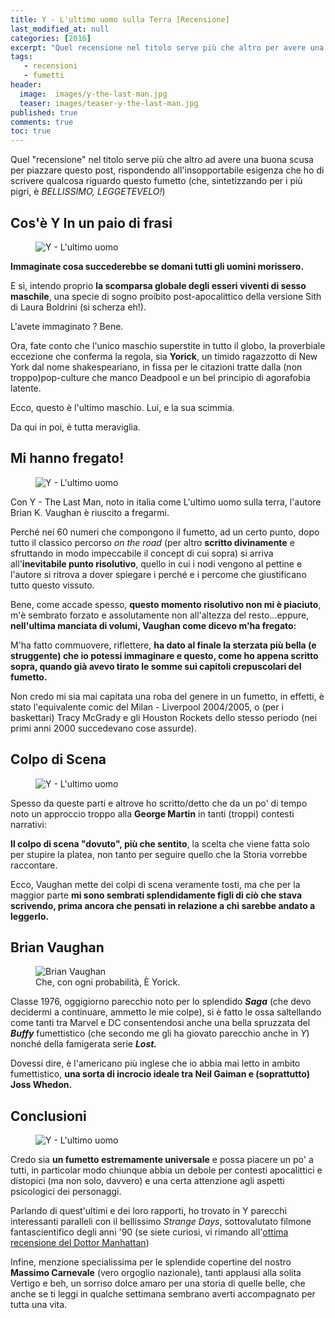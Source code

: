 ```yaml
---
title: Y - L'ultimo uomo sulla Terra [Recensione]
last_modified_at: null
categories: [2016]
excerpt: "Quel recensione nel titolo serve più che altro per avere una buona scusa per piazzare questo post, rispondendo all'insopportabile esigenza..."
tags: 
   - recensioni
   - fumetti
header:  
  image:  images/y-the-last-man.jpg
  teaser: images/teaser-y-the-last-man.jpg
published: true
comments: true
toc: true
---
```


Quel "recensione" nel titolo serve più che altro ad avere una buona scusa per piazzare questo post, rispondendo all'insopportabile esigenza che ho di scrivere qualcosa riguardo questo fumetto (che, sintetizzando per i più pigri, è _BELLISSIMO, LEGGETEVELO!_)

## Cos'è Y In un paio di frasi

<figure>
<img src="https://upload.wikimedia.org/wikipedia/en/9/97/Y_-_The_Last_Man_30_-_Ring_of_Truth_04_-_00_-_FC.jpg" alt="Y - L'ultimo uomo">
</figure>

**Immaginate cosa succederebbe se domani tutti gli uomini morissero.** 

E sì, intendo proprio **la scomparsa globale degli esseri viventi di sesso maschile**, una specie di sogno proibito post-apocalittico della versione Sith di Laura Boldrini (si scherza eh!).

L'avete immaginato ? Bene.

Ora, fate conto che l'unico maschio superstite in tutto il globo, la proverbiale eccezione che conferma la regola, sia 
**Yorick**, un timido ragazzotto di New York dal nome shakespeariano, in fissa per le citazioni tratte dalla (non troppo)pop-culture che manco Deadpool e un bel principio di agorafobia latente.

Ecco, questo è l'ultimo maschio. Lui, e la sua scimmia.

Da qui in poi, è tutta meraviglia.

## Mi hanno fregato!

<figure>
<img src="https://upload.wikimedia.org/wikipedia/en/0/04/Y_-_The_Last_Man_23_-_Widow's_Pass_03_-_00_-_FC.jpg" alt="Y - L'ultimo uomo">
</figure>

Con Y - The Last Man, noto in italia come L'ultimo uomo sulla terra, l'autore Brian K. Vaughan è riuscito a fregarmi.

Perché nei 60 numeri che compongono il fumetto, ad un certo punto, dopo tutto il classico percorso *on the road* (per altro **scritto divinamente** e sfruttando in modo impeccabile il concept di cui sopra) si arriva all'**inevitabile punto risolutivo**, quello in cui i nodi vengono al pettine e l'autore si ritrova a dover spiegare i perché e i percome che giustificano tutto questo vissuto.

Bene, come accade spesso, **questo momento risolutivo non mi è piaciuto**, m'è sembrato forzato e assolutamente non all'altezza del resto...eppure, **nell'ultima manciata di volumi, Vaughan come dicevo m'ha fregato:** 

M'ha fatto commuovere, riflettere, **ha dato al finale la sterzata più bella (e struggente) che io potessi immaginare e questo, come ho appena scritto sopra, quando già avevo tirato le somme sui capitoli crepuscolari del fumetto.**

Non credo mi sia mai capitata una roba del genere in un fumetto, in effetti, è stato l'equivalente comic del Milan - Liverpool 2004/2005, o (per i baskettari) Tracy McGrady e gli Houston Rockets dello stesso periodo (nei primi anni 2000 succedevano cose assurde).

## Colpo di Scena

<figure>
<img src="https://upload.wikimedia.org/wikipedia/en/5/51/Y_-_The_Last_Man_31_-_Ring_of_Truth_05_-_00_-_FC.jpg" alt="Y - L'ultimo uomo">
</figure>

Spesso da queste parti e altrove ho scritto/detto che da un po' di tempo noto un approccio troppo alla **George Martin** in tanti (troppi) contesti narrativi:

**Il colpo di scena "dovuto", più che sentito**, la scelta che viene fatta solo per stupire la platea, non tanto per seguire quello che la Storia vorrebbe raccontare.

Ecco, Vaughan mette dei colpi di scena veramente tosti, ma che per la maggior parte **mi sono sembrati splendidamente figli di ciò che stava scrivendo, prima ancora che pensati in relazione a chi sarebbe andato a leggerlo.**

## Brian Vaughan

<figure>
<img src="https://upload.wikimedia.org/wikipedia/commons/thumb/6/6a/10.12.12BrianKVaughanByLuigiNovi1.jpg/800px-10.12.12BrianKVaughanByLuigiNovi1.jpg" alt="Brian Vaughan">
<figcaption>Che, con ogni probabilità, È Yorick.</figcaption>
</figure>

Classe 1976, oggigiorno parecchio noto per lo splendido **_Saga_** (che devo decidermi a continuare, ammetto le mie colpe), si è fatto le ossa saltellando come tanti tra Marvel e DC consentendosi anche una bella spruzzata del _**Buffy**_ fumettistico (che secondo me gli ha giovato parecchio anche in _Y_) nonché della famigerata serie _**Lost.**_

Dovessi dire, è l'americano più inglese che io abbia mai letto in ambito fumettistico, **una sorta di incrocio ideale tra Neil Gaiman e (soprattutto) Joss Whedon.**

## Conclusioni

<figure>
<img src="https://media.dcentertainment.com/sites/default/files/GalleryComics_V_1920x1080_20141300_YLM-book2-CVR_54b02cac52cfd4.73783886.jpg" alt="Y - L'ultimo uomo">
</figure>

Credo sia **un fumetto estremamente universale** e possa piacere un po' a tutti, in particolar modo chiunque abbia un debole per contesti apocalittici e distopici (ma non solo, davvero) e una certa attenzione agli aspetti psicologici dei personaggi. 

Parlando di quest'ultimi e dei loro rapporti, ho trovato in Y parecchi interessanti paralleli con il bellissimo _Strange Days_, sottovalutato filmone fantascientifico degli anni '90 (se siete curiosi, vi rimando all'<a href='https://docmanhattan.blogspot.it/2014/11/strange-days-recensione.html'>ottima recensione del Dottor Manhattan</a>)

Infine, menzione specialissima per le splendide copertine del nostro **Massimo Carnevale** (vero orgoglio nazionale), tanti applausi alla solita Vertigo e beh, un sorriso dolce amaro per una storia di quelle belle, che anche se ti leggi in qualche settimana sembrano averti accompagnato per tutta una vita.
